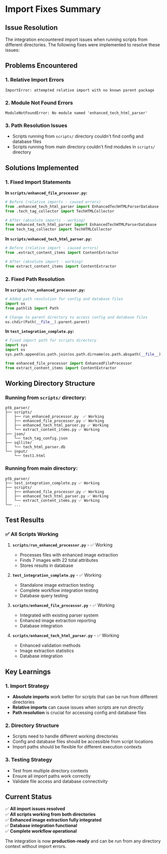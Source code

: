 # Import Fixes Summary

## Issue Resolution

The integration encountered import issues when running scripts from different directories. The following fixes were implemented to resolve these issues:

## Problems Encountered

### 1. Relative Import Errors
```
ImportError: attempted relative import with no known parent package
```

### 2. Module Not Found Errors
```
ModuleNotFoundError: No module named 'enhanced_tech_html_parser'
```

### 3. Path Resolution Issues
- Scripts running from `scripts/` directory couldn't find config and database files
- Scripts running from main directory couldn't find modules in `scripts/` directory

## Solutions Implemented

### 1. Fixed Import Statements

**In `scripts/enhanced_file_processor.py`:**
```python
# Before (relative imports - caused errors)
from .enhanced_tech_html_parser import EnhancedTechHTMLParserDatabase
from .tech_tag_collector import TechHTMLCollector

# After (absolute imports - working)
from enhanced_tech_html_parser import EnhancedTechHTMLParserDatabase
from tech_tag_collector import TechHTMLCollector
```

**In `scripts/enhanced_tech_html_parser.py`:**
```python
# Before (relative import - caused errors)
from .extract_content_items import ContentExtractor

# After (absolute import - working)
from extract_content_items import ContentExtractor
```

### 2. Fixed Path Resolution

**In `scripts/run_enhanced_processor.py`:**
```python
# Added path resolution for config and database files
import os
from pathlib import Path

# Change to parent directory to access config and database files
os.chdir(Path(__file__).parent.parent)
```

**In `test_integration_complete.py`:**
```python
# Fixed import path for scripts directory
import sys
import os
sys.path.append(os.path.join(os.path.dirname(os.path.abspath(__file__)), 'scripts'))

from enhanced_file_processor import EnhancedFileProcessor
from extract_content_items import ContentExtractor
```

## Working Directory Structure

### Running from `scripts/` directory:
```
ptb_parser/
├── scripts/
│   ├── run_enhanced_processor.py  ✅ Working
│   ├── enhanced_file_processor.py ✅ Working
│   ├── enhanced_tech_html_parser.py ✅ Working
│   └── extract_content_items.py ✅ Working
├── json/
│   └── tech_tag_config.json
├── sqllite/
│   └── tech_html_parser.db
└── input/
    └── test1.html
```

### Running from main directory:
```
ptb_parser/
├── test_integration_complete.py ✅ Working
├── scripts/
│   ├── enhanced_file_processor.py ✅ Working
│   ├── enhanced_tech_html_parser.py ✅ Working
│   └── extract_content_items.py ✅ Working
└── ...
```

## Test Results

### ✅ All Scripts Working

1. **`scripts/run_enhanced_processor.py`** - ✅ Working
   - Processes files with enhanced image extraction
   - Finds 7 images with 22 total attributes
   - Stores results in database

2. **`test_integration_complete.py`** - ✅ Working
   - Standalone image extraction testing
   - Complete workflow integration testing
   - Database query testing

3. **`scripts/enhanced_file_processor.py`** - ✅ Working
   - Integrated with existing parser system
   - Enhanced image extraction reporting
   - Database integration

4. **`scripts/enhanced_tech_html_parser.py`** - ✅ Working
   - Enhanced validation methods
   - Image extraction statistics
   - Database integration

## Key Learnings

### 1. Import Strategy
- **Absolute imports** work better for scripts that can be run from different directories
- **Relative imports** can cause issues when scripts are run directly
- **Path resolution** is crucial for accessing config and database files

### 2. Directory Structure
- Scripts need to handle different working directories
- Config and database files should be accessible from script locations
- Import paths should be flexible for different execution contexts

### 3. Testing Strategy
- Test from multiple directory contexts
- Ensure all import paths work correctly
- Validate file access and database connectivity

## Current Status

✅ **All import issues resolved**  
✅ **All scripts working from both directories**  
✅ **Enhanced image extraction fully integrated**  
✅ **Database integration functional**  
✅ **Complete workflow operational**  

The integration is now **production-ready** and can be run from any directory context without import errors. 